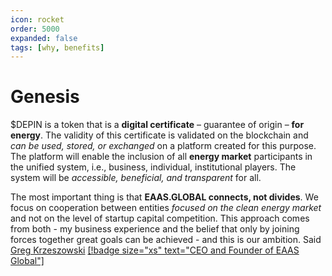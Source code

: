 ```yaml
---
icon: rocket
order: 5000
expanded: false
tags: [why, benefits]
---
```


# Genesis

$DEPIN is a token that is a **digital certificate** – guarantee of origin – **for energy**. The validity of this certificate is validated on the blockchain and *can be used, stored, or exchanged* on a platform created for this purpose. The platform will enable the inclusion of all **energy market** participants in the unified system, i.e., business, individual, institutional players. The system will be *accessible, beneficial, and transparent* for all.
 
The most important thing is that **EAAS.GLOBAL connects, not divides**. We focus on cooperation between entities *focused on the clean energy market* and not on the level of startup capital competition. This approach comes from both - my business experience and the belief that only by joining forces together great goals can be achieved - and this is our ambition. Said [Greg Krzeszowski](https://www.linkedin.com/in/grzegorzkrzeszowski) [[!badge size="xs" text="CEO and Founder of EAAS Global"]](https://www.linkedin.com/in/grzegorzkrzeszowski)
